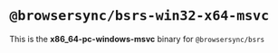# `@browsersync/bsrs-win32-x64-msvc`

This is the **x86_64-pc-windows-msvc** binary for `@browsersync/bsrs`
